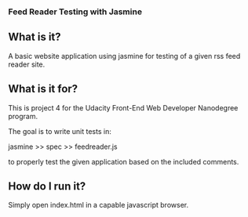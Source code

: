 ### Feed Reader Testing with Jasmine

## What is it?

A basic website application using jasmine for testing of a given rss feed reader site.

## What is it for?

This is project 4 for the Udacity Front-End Web Developer Nanodegree program.

The goal is to write unit tests in: 

jasmine >> spec >> feedreader.js

to properly test the given application based on the included comments.

## How do I run it?

Simply open index.html in a capable javascript browser.
